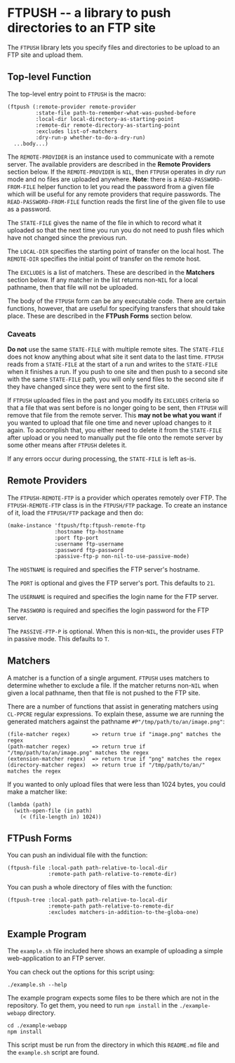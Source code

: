 # FTPUSH -- a library to push directories to an FTP site

The `FTPUSH` library lets you specify files and directories to be upload to an FTP site and upload them.

## Top-level Function

The top-level entry point to `FTPUSH` is the macro:

    (ftpush (:remote-provider remote-provider
             :state-file path-to-remember-what-was-pushed-before
             :local-dir local-directory-as-starting-point
             :remote-dir remote-directory-as-starting-point
             :excludes list-of-matchers
             :dry-run-p whether-to-do-a-dry-run)
      ...body...)

The `REMOTE-PROVIDER` is an instance used to communicate with a remote server.
The available providers are described in the **Remote Providers** section below.
If the `REMOTE-PROVIDER` is `NIL`, then `FTPUSH` operates in *dry run* mode and no files are uploaded anywhere.
**Note**: there is a `READ-PASSWORD-FROM-FILE` helper function to let you read the password from a given file which will be useful for any remote providers that require passwords.
The `READ-PASSWORD-FROM-FILE` function reads the first line of the given file to use as a password.

The `STATE-FILE` gives the name of the file in which to record what it uploaded so that the next time you run you do not need to push files which have not changed since the previous run.

The `LOCAL-DIR` specifies the starting point of transfer on the local host.
The `REMOTE-DIR` specifies the initial point of transfer on the remote host.

The `EXCLUDES` is a list of matchers.
These are described in the **Matchers** section below.
If any matcher in the list returns non-`NIL` for a local pathname, then that file will not be uploaded.


The body of the `FTPUSH` form can be any executable code. There are certain functions, however,
that are useful for specifying transfers that should take place. These are described
in the **FTPush Forms** section below.

### Caveats

**Do not** use the same `STATE-FILE` with multiple remote sites.
The `STATE-FILE` does not know anything about what site it sent data to the last time.
`FTPUSH` reads from a `STATE-FILE` at the start of a run and writes to the `STATE-FILE` when it finishes a run.
If you push to one site and then push to a second site with the same `STATE-FILE` path, you will only send files to the second site if they have changed since they were sent to the first site.

If `FTPUSH` uploaded files in the past and you modify its `EXCLUDES` criteria so that a file
that was sent before is no longer going to be sent, then `FTPUSH` will remove that file from the remote server.
This **may not be what you want** if you wanted to upload that file one time and never upload changes to it again.
To accomplish that, you either need to delete it from the `STATE-FILE` after upload or you need to manually put the file onto the remote server by some other means after `FTPUSH` deletes it.

If any errors occur during processing, the `STATE-FILE` is left as-is.

## Remote Providers

The `FTPUSH-REMOTE-FTP` is a provider which operates remotely over FTP.
The `FTPUSH-REMOTE-FTP` class is in the `FTPUSH/FTP` package.
To create an instance of it, load the `FTPUSH/FTP` package and then do:

    (make-instance 'ftpush/ftp:ftpush-remote-ftp
                   :hostname ftp-hostname
                   :port ftp-port
                   :username ftp-username
                   :password ftp-password
                   :passive-ftp-p non-nil-to-use-passive-mode)

The `HOSTNAME` is required and specifies the FTP server's hostname.

The `PORT` is optional and gives the FTP server's port.
This defaults to `21`.

The `USERNAME` is required and specifies the login name for the FTP server.

The `PASSWORD` is required and specifies the login password for the FTP server.

The `PASSIVE-FTP-P` is optional.
When this is non-`NIL`, the provider uses FTP in passive mode.
This defaults to `T`.

## Matchers

A matcher is a function of a single argument.
`FTPUSH` uses matchers to determine whether to exclude a file.
If the matcher returns non-`NIL` when given a local pathname, then that file is not pushed to the FTP site.

There are a number of functions that assist in generating matchers using `CL-PPCRE` regular expressions.
To explain these, assume we are running the generated matchers against the pathname
`#P"/tmp/path/to/an/image.png"`:

    (file-matcher regex)       => return true if "image.png" matches the regex
    (path-matcher regex)       => return true if "/tmp/path/to/an/image.png" matches the regex
    (extension-matcher regex)  => return true if "png" matches the regex
    (directory-matcher regex)  => return true if "/tmp/path/to/an/" matches the regex

If you wanted to only upload files that were less than 1024 bytes, you could make a matcher like:

    (lambda (path)
      (with-open-file (in path)
        (< (file-length in) 1024))

## FTPush Forms

You can push an individual file with the function:

    (ftpush-file :local-path path-relative-to-local-dir
                 :remote-path path-relative-to-remote-dir)

You can push a whole directory of files with the function:

    (ftpush-tree :local-path path-relative-to-local-dir
                 :remote-path path-relative-to-remote-dir
                 :excludes matchers-in-addition-to-the-globa-one)

## Example Program

The `example.sh` file included here shows an example of uploading a simple web-application to an FTP server.

You can check out the options for this script using:

    ./example.sh --help

The example program expects some files to be there which are not in the repository. To get them,
you need to run `npm install` in the `./example-webapp` directory.

    cd ./example-webapp
    npm install

This script must be run from the directory in which this `README.md` file and the `example.sh` script are found.
